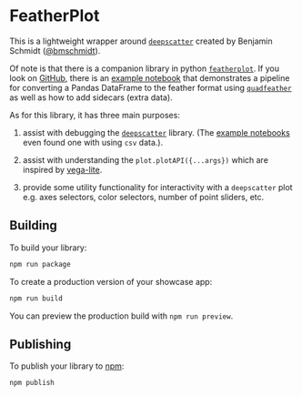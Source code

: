 # FeatherPlot

This is a lightweight wrapper around [`deepscatter`][deepscatter] created by Benjamin Schmidt ([@bmschmidt](https://github.com/bmschmidt)). 

Of note is that there is a companion library in python [`featherplot`][featherplot-pypi].
If you look on [GitHub][featherplot-py], there is an [example notebook][featherplot-py-example] that demonstrates a pipeline for converting a Pandas DataFrame to the feather format using [`quadfeather`][quadfeather] as well as how to add sidecars (extra data).

As for this library, it has three main purposes:
1. assist with debugging the [`deepscatter`][deepscatter] library. (The [example notebooks][featherplot-csv-example] even found one with using `csv` data.).

2. assist with understanding the `plot.plotAPI({...args})` which are inspired by [vega-lite][vega-lite]. 

3. provide some utility functionality for interactivity with a `deepscatter` plot e.g. axes selectors, color selectors, number of point sliders, etc.

[vega-lite]: https://vega.github.io/vega-lite/docs/encoding.html
[bmschmidt]: https://github.com/bmschmidt
[quadfeather]: git+https://github.com/bmschmidt/quadfeather
[deepscatter]: https://github.com/nomic-ai/deepscatter/tree/main

[featherplot-py]: https://github.com/dsm-72/featherplot-py
[featherplot-pypi]: https://pypi.org/project/featherplot/
[featherplot-py-example]: https://github.com/dsm-72/featherplot-py/blob/main/examples/00_test.ipynb

[featherplot-csv-example]: (https://github.com/dsm-72/featherplot-svelte/blob/main/nbs/02_Generate_Named_Data.ipynb)


## Building

To build your library:

```bash
npm run package
```

To create a production version of your showcase app:

```bash
npm run build
```

You can preview the production build with `npm run preview`.


## Publishing

To publish your library to [npm](https://www.npmjs.com):

```bash
npm publish
```
